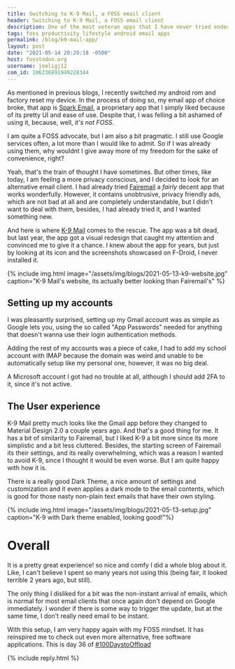 ```yaml
---
title: Switching to K-9 Mail, a FOSS email client
header: Switching to K-9 Mail, a FOSS email client
description: One of the most veteran apps that I have never tried ended up making me go into a search for being more productive, although I don't think it will make a difference  
tags: foss productivity lifestyle android email apps
permalink: /blog/k9-mail-app/ 
layout: post 
date: "2021-05-14 20:29:18 -0500" 
host: fosstodon.org 
username: joeligj12 
com_id: 106236891949228344
--- 
```



As mentioned in previous blogs, I recently switched my android rom and factory
reset my device. In the process of doing so, my email app of choice broke, that
app is [Spark Email](https://sparkmailapp.com), a proprietary app that I
simply liked because of its pretty UI and ease of use. Despite that, I
was felling a bit ashamed of using it, because, well, *it's not FOSS*.

I am quite a FOSS advocate, but I am also a bit pragmatic. I still use
Google services often, a lot more than I would like to admit. So if I was
already using them, why wouldnt I give away more of my freedom for the sake
of convenience, right? 

Yeah, that's the train of thought I have sometimes. But other times, like
today, I am feeling a more privacy conscious, and I decided to look for an
alternative email client. I had already tried
[Fairemail](https://email.faircode.eu/) a *fairly* decent app that works
wonderfully. However, it contains unobtrusive, privacy friendly  ads, which
are not bad at all and are completely understandable, but I didn't want to
deal with them, besides, I had already tried it, and I wanted something
new.

And here is where [K-9 Mail](https://k9mail.app) comes to the rescue. The
app was a bit dead, but last year, the app got a visual redesign that
caught my attention and convinced me to give it a chance. I knew about the
app for years, but just by looking at its icon and the screenshots
showcased on F-Droid, I never installed it.


{% include img.html image="/assets/img/blogs/2021-05-13-k9-website.jpg" caption="K-9 Mail's website, its actually better looking than Fairemail's" %}


## Setting up my accounts

I was pleasantly surprised, setting up my Gmail account was as simple as 
Google lets you, using the so called "App Passwords" needed for anything 
that doesn't wanna use their login authentication methods.

Adding the rest of my accounts was a piece of cake, I had to add my school
account with IMAP because the domain was weird and unable to be
automatically setup like my personal one, however, it was no big deal.

A Microsoft account I got had no trouble at all, although I should add 2FA
to it, since it's not active.

## The User experience

K-9 Mail pretty much looks like the Gmail app before they changed to
Material Design 2.0 a couple years ago. And that's a good thing for me. It
has a bit of similarity to Fairemail, but I liked K-9 a bit more since its more
simplistic and a bit less cluttered. Besides, the starting screen of
Fairemail its their settings, and its really overwhelming, which was a
reason I wanted to avoid K-9, since I thought it would be even worse. But I
am quite happy with how it is.

There is a really good Dark Theme, a nice amount of settings and
customization and it even applies a dark mode to the email contents, which
is good for those nasty non-plain text emails that have their own styling.


{% include img.html image="/assets/img/blogs/2021-05-13-setup.jpg" caption="K-9 with Dark theme enabled, looking good!"%}

# Overall

It is a pretty great experience! so nice and comfy I did a whole blog about
it. Like, I can't believe I spent so many years not using this (being fair,
it looked terrible 2 years ago, but still).

The only thing I disliked for a bit was the non-instant arrival of emails,
which is normal for most email clients that once again don't depend on
Google immediately. I wonder if there is some way to trigger the update,
but at the same time, I don't really need email to be instant.

With this setup, I am very happy again with my FOSS mindset. It has
reinspired me to check out even more alternative, free software
applications. This is day 36 of 
[#100DaystoOffload](https://100DaystoOffload.com)










{% include reply.html %}
